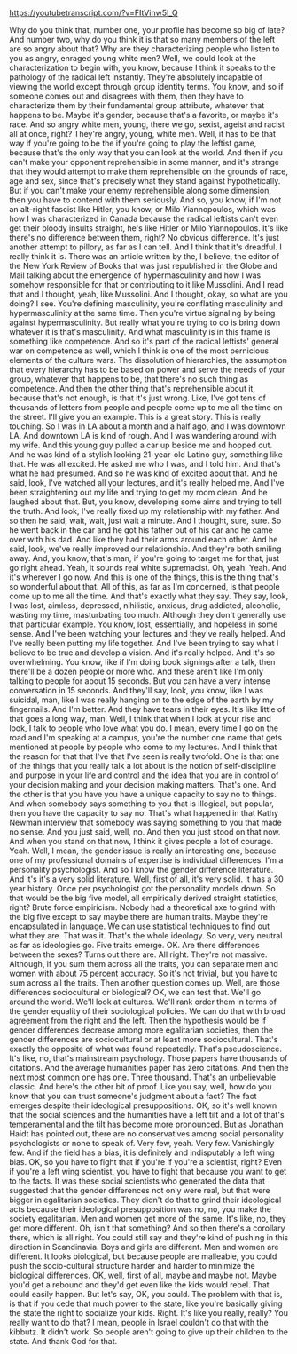 https://youtubetranscript.com/?v=FItVinw5I_Q

 Why do you think that, number one, your profile has become so big of late? And number two, why do you think it is that so many members of the left are so angry about that? Why are they characterizing people who listen to you as angry, enraged young white men? Well, we could look at the characterization to begin with, you know, because I think it speaks to the pathology of the radical left instantly. They're absolutely incapable of viewing the world except through group identity terms. You know, and so if someone comes out and disagrees with them, then they have to characterize them by their fundamental group attribute, whatever that happens to be. Maybe it's gender, because that's a favorite, or maybe it's race. And so angry white men, young, there we go, sexist, ageist and racist all at once, right? They're angry, young, white men. Well, it has to be that way if you're going to be the if you're going to play the leftist game, because that's the only way that you can look at the world. And then if you can't make your opponent reprehensible in some manner, and it's strange that they would attempt to make them reprehensible on the grounds of race, age and sex, since that's precisely what they stand against hypothetically. But if you can't make your enemy reprehensible along some dimension, then you have to contend with them seriously. And so, you know, if I'm not an alt-right fascist like Hitler, you know, or Milo Yiannopoulos, which was how I was characterized in Canada because the radical leftists can't even get their bloody insults straight, he's like Hitler or Milo Yiannopoulos. It's like there's no difference between them, right? No obvious difference. It's just another attempt to pillory, as far as I can tell. And I think that it's dreadful. I really think it is. There was an article written by the, I believe, the editor of the New York Review of Books that was just republished in the Globe and Mail talking about the emergence of hypermasculinity and how I was somehow responsible for that or contributing to it like Mussolini. And I read that and I thought, yeah, like Mussolini. And I thought, okay, so what are you doing? I see. You're defining masculinity, you're conflating masculinity and hypermasculinity at the same time. Then you're virtue signaling by being against hypermasculinity. But really what you're trying to do is bring down whatever it is that's masculinity. And what masculinity is in this frame is something like competence. And so it's part of the radical leftists' general war on competence as well, which I think is one of the most pernicious elements of the culture wars. The dissolution of hierarchies, the assumption that every hierarchy has to be based on power and serve the needs of your group, whatever that happens to be, that there's no such thing as competence. And then the other thing that's reprehensible about it, because that's not enough, is that it's just wrong. Like, I've got tens of thousands of letters from people and people come up to me all the time on the street. I'll give you an example. This is a great story. This is really touching. So I was in LA about a month and a half ago, and I was downtown LA. And downtown LA is kind of rough. And I was wandering around with my wife. And this young guy pulled a car up beside me and hopped out. And he was kind of a stylish looking 21-year-old Latino guy, something like that. He was all excited. He asked me who I was, and I told him. And that's what he had presumed. And so he was kind of excited about that. And he said, look, I've watched all your lectures, and it's really helped me. And I've been straightening out my life and trying to get my room clean. And he laughed about that. But, you know, developing some aims and trying to tell the truth. And look, I've really fixed up my relationship with my father. And so then he said, wait, wait, just wait a minute. And I thought, sure, sure. So he went back in the car and he got his father out of his car and he came over with his dad. And like they had their arms around each other. And he said, look, we've really improved our relationship. And they're both smiling away. And, you know, that's man, if you're going to target me for that, just go right ahead. Yeah, it sounds real white supremacist. Oh, yeah. Yeah. And it's wherever I go now. And this is one of the things, this is the thing that's so wonderful about that. All of this, as far as I'm concerned, is that people come up to me all the time. And that's exactly what they say. They say, look, I was lost, aimless, depressed, nihilistic, anxious, drug addicted, alcoholic, wasting my time, masturbating too much. Although they don't generally use that particular example. You know, lost, essentially, and hopeless in some sense. And I've been watching your lectures and they've really helped. And I've really been putting my life together. And I've been trying to say what I believe to be true and develop a vision. And it's really helped. And it's so overwhelming. You know, like if I'm doing book signings after a talk, then there'll be a dozen people or more who. And these aren't like I'm only talking to people for about 15 seconds. But you can have a very intense conversation in 15 seconds. And they'll say, look, you know, like I was suicidal, man, like I was really hanging on to the edge of the earth by my fingernails. And I'm better. And they have tears in their eyes. It's like little of that goes a long way, man. Well, I think that when I look at your rise and look, I talk to people who love what you do. I mean, every time I go on the road and I'm speaking at a campus, you're the number one name that gets mentioned at people by people who come to my lectures. And I think that the reason for that that I've that I've seen is really twofold. One is that one of the things that you really talk a lot about is the notion of self-discipline and purpose in your life and control and the idea that you are in control of your decision making and your decision making matters. That's one. And the other is that you have you have a unique capacity to say no to things. And when somebody says something to you that is illogical, but popular, then you have the capacity to say no. That's what happened in that Kathy Newman interview that somebody was saying something to you that made no sense. And you just said, well, no. And then you just stood on that now. And when you stand on that now, I think it gives people a lot of courage. Yeah. Well, I mean, the gender issue is really an interesting one, because one of my professional domains of expertise is individual differences. I'm a personality psychologist. And so I know the gender difference literature. And it's it's a very solid literature. Well, first of all, it's very solid. It has a 30 year history. Once per psychologist got the personality models down. So that would be the big five model, all empirically derived straight statistics, right? Brute force empiricism. Nobody had a theoretical axe to grind with the big five except to say maybe there are human traits. Maybe they're encapsulated in language. We can use statistical techniques to find out what they are. That was it. That's the whole ideology. So very, very neutral as far as ideologies go. Five traits emerge. OK. Are there differences between the sexes? Turns out there are. All right. They're not massive. Although, if you sum them across all the traits, you can separate men and women with about 75 percent accuracy. So it's not trivial, but you have to sum across all the traits. Then another question comes up. Well, are those differences sociocultural or biological? OK, we can test that. We'll go around the world. We'll look at cultures. We'll rank order them in terms of the gender equality of their sociological policies. We can do that with broad agreement from the right and the left. Then the hypothesis would be if gender differences decrease among more egalitarian societies, then the gender differences are sociocultural or at least more sociocultural. That's exactly the opposite of what was found repeatedly. That's pseudoscience. It's like, no, that's mainstream psychology. Those papers have thousands of citations. And the average humanities paper has zero citations. And then the next most common one has one. Three thousand. That's an unbelievable classic. And here's the other bit of proof. Like you say, well, how do you know that you can trust someone's judgment about a fact? The fact emerges despite their ideological presuppositions. OK, so it's well known that the social sciences and the humanities have a left tilt and a lot of that's temperamental and the tilt has become more pronounced. But as Jonathan Haidt has pointed out, there are no conservatives among social personality psychologists or none to speak of. Very few, yeah. Very few. Vanishingly few. And if the field has a bias, it is definitely and indisputably a left wing bias. OK, so you have to fight that if you're if you're a scientist, right? Even if you're a left wing scientist, you have to fight that because you want to get to the facts. It was these social scientists who generated the data that suggested that the gender differences not only were real, but that were bigger in egalitarian societies. They didn't do that to grind their ideological acts because their ideological presupposition was no, no, you make the society egalitarian. Men and women get more of the same. It's like, no, they get more different. Oh, isn't that something? And so then there's a corollary there, which is all right. You could still say and they're kind of pushing in this direction in Scandinavia. Boys and girls are different. Men and women are different. It looks biological, but because people are malleable, you could push the socio-cultural structure harder and harder to minimize the biological differences. OK, well, first of all, maybe and maybe not. Maybe you'd get a rebound and they'd get even like the kids would rebel. That could easily happen. But let's say, OK, you could. The problem with that is, is that if you cede that much power to the state, like you're basically giving the state the right to socialize your kids. Right. It's like you really, really? You really want to do that? I mean, people in Israel couldn't do that with the kibbutz. It didn't work. So people aren't going to give up their children to the state. And thank God for that.